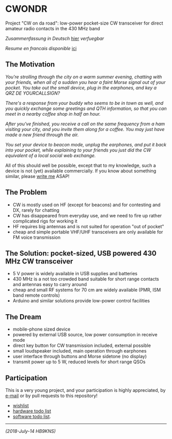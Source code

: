 # CWONDR

Project "CW on da road":
low-power pocket-size CW transceiver for direct amateur radio contacts in the 430 MHz band

*Zusammenfassung in Deutsch* [hier]( zusammenfassung.md ) *verfuegbar*

*Resume en francais disponible* [ici]( resume.md )

## The Motivation

*You're strolling through the city on a warm summer evening, chatting with your friends, when all of a sudden you hear a faint Morse signal out of your pocket. You take out the small device, plug in the earphones, and key a QRZ DE YOURCALLSIGN?*

*There's a response from your buddy who seems to be in town as well, and you quickly exchange some greetings and QTH information, so that you can meet in a nearby coffee shop in half an hour.*

*After you've finished, you receive a call on the same frequency from a ham visiting your city, and you invite them along for a coffee. You may just have made a new friend through the air.*

*You set your device to beacon mode, unplug the earphones, and put it back into your pocket, while explaining to your friends you just did the CW equivalent of a local social web exchange.*

All of this should well be possible, except that to my knowledge,
such a device is not (yet) available commercially.
If you know about something similar, please [write me][contact] ASAP!

## The Problem

- CW is mostly used on HF (except for beacons) and for contesting and DX, rarely for chatting
- CW has disappeared from everyday use, and we need to fire up rather complicated rigs for working it
- HF requires big antennas and is not suited for operation "out of pocket"
- cheap and simple portable VHF/UHF transceivers are only available for FM voice transmission

## The Solution: pocket-sized, USB powered 430 MHz CW transceiver

- 5 V power is widely available in USB supplies and batteries
- 430 MHz is a not too crowded band suitable for short range contacts and antennas easy to carry around
- cheap and small RF systems for 70 cm are widely available (PMR, ISM band remote controls)
- Arduino and similar solutions provide low-power control facilities

## The Dream

- mobile-phone sized device
- powered by external USB source, low power consumption in receive mode
- direct key button for CW transmission included, external possible
- small loudspeaker included, main operation through earphones
- user interface through buttons and Morse sidetone (no display)
- transmit power up to 5 W, reduced levels for short range QSOs

## Participation

This is a very young project, and your participation is highly appreciated,
by [e-mail][contact] or by pull requests to this repository!

- [wishlist]( wishlist.md )
- [hardware todo list]( Hardware/todo-hard.md )
- [software todo list]( Software/todo-soft.md ).

---

[contact]: mailto:hb9kns@gmail.com

_(2018-July-14 HB9KNS)_
